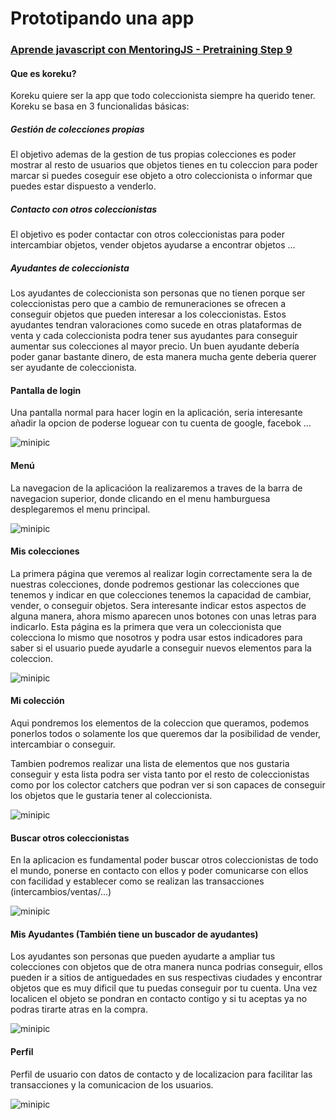 # Prototipando una app
### [Aprende javascript con MentoringJS - Pretraining Step 9](http://mentoringjs.com)
#### Que es koreku?

Koreku quiere ser la app que todo coleccionista siempre ha querido tener.
Koreku se basa en 3 funcionalidas básicas:

##### Gestión de colecciones propias 
El objetivo ademas de la gestion de tus propias colecciones es poder mostrar al resto de usuarios que objetos tienes en tu coleccion para poder marcar si puedes coseguir ese objeto a otro coleccionista o informar que puedes estar dispuesto a venderlo.

##### Contacto con otros coleccionistas
El objetivo es poder contactar con otros coleccionistas para poder intercambiar objetos, vender objetos ayudarse a encontrar objetos ...

##### Ayudantes de coleccionista
Los ayudantes de coleccionista son personas que no tienen porque ser coleccionistas pero que a cambio de remuneraciones se ofrecen a conseguir objetos que pueden interesar a los coleccionistas. Estos ayudantes tendran valoraciones como sucede en otras plataformas de venta y cada coleccionista podra tener sus ayudantes para conseguir aumentar sus colecciones al mayor precio. Un buen ayudante debería poder ganar bastante dinero, de esta manera mucha gente deberia querer ser ayudante de coleccionista. 

#### Pantalla de login
Una pantalla normal para hacer login en la aplicación, seria interesante añadir la opcion de poderse loguear con tu cuenta de google, facebok ...

![minipic](https://github.com/sfraguor/koreku/blob/master/images/login.png?raw=true)

#### Menú

La navegacion de la aplicacióon la realizaremos a traves de la barra de navegacion superior, donde clicando en el menu hamburguesa desplegaremos el menu principal.

![minipic](https://github.com/sfraguor/koreku/blob/master/images/miscolec.png?raw=true)

#### Mis colecciones

La primera página que veremos al realizar login correctamente sera la de nuestras colecciones, donde podremos gestionar las colecciones que tenemos y indicar en que colecciones tenemos la capacidad de cambiar, vender, o conseguir objetos. Sera interesante indicar estos aspectos de alguna manera, ahora mismo aparecen unos botones con unas letras para indicarlo. Esta página es la primera que vera un coleccionista que colecciona lo mismo que nosotros y podra usar estos indicadores para saber si el usuario puede ayudarle a conseguir nuevos elementos para la coleccion.

![minipic](https://github.com/sfraguor/koreku/blob/master/images/miscolec2.png?raw=true)

#### Mi colección

Aqui pondremos los elementos de la coleccion que queramos, podemos ponerlos todos o solamente los que queremos dar la posibilidad de vender, intercambiar o conseguir.

Tambien podremos realizar una lista de elementos que nos gustaria conseguir y esta lista podra ser vista tanto por el resto de coleccionistas como por los colector catchers que podran ver si son capaces de conseguir los objetos que le gustaria tener al coleccionista.

![minipic](https://github.com/sfraguor/koreku/blob/master/images/coleccion.png?raw=true)

#### Buscar otros coleccionistas

En la aplicacion es fundamental poder buscar otros coleccionistas de todo el mundo, ponerse en contacto con ellos y poder comunicarse con ellos con facilidad y establecer como se realizan las transacciones (intercambios/ventas/...)

![minipic](https://github.com/sfraguor/koreku/blob/master/images/buscar.png?raw=true)

#### Mis Ayudantes (También tiene un buscador de ayudantes)
Los ayudantes son personas que pueden ayudarte a ampliar tus colecciones con objetos que de otra manera nunca podrias conseguir, ellos pueden ir a sitios de antiguedades en sus respectivas ciudades y encontrar objetos que es muy dificil que tu puedas conseguir por tu cuenta. Una vez localicen el objeto se pondran en contacto contigo y si tu aceptas ya no podras tirarte atras en la compra.

![minipic](https://github.com/sfraguor/koreku/blob/master/images/compis.png?raw=true)

#### Perfil

Perfil de usuario con datos de contacto y de localizacion para facilitar las transacciones y la comunicacion de los usuarios.

![minipic](https://github.com/sfraguor/koreku/blob/master/images/profile.png?raw=true)
